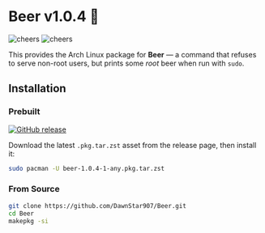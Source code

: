 # Beer v1.0.4 🍺
![cheers](https://media.tenor.com/EcUEfGy--MQAAAAM/getcampedonnerd.gif)
![cheers](https://media.tenor.com/EcUEfGy--MQAAAAM/getcampedonnerd.gif)

This provides the Arch Linux package for **Beer** — a command that refuses to serve non-root users, but prints some *root* beer when run with `sudo`.

## Installation

### Prebuilt
[![GitHub release](https://img.shields.io/github/v/release/DawnStar907/Beer?sort=semver)](https://github.com/DawnStar907/Beer/releases/latest)

Download the latest `.pkg.tar.zst` asset from the release page, then install it:
```bash
sudo pacman -U beer-1.0.4-1-any.pkg.tar.zst
```
### From Source
```bash
git clone https://github.com/DawnStar907/Beer.git
cd Beer
makepkg -si
```
